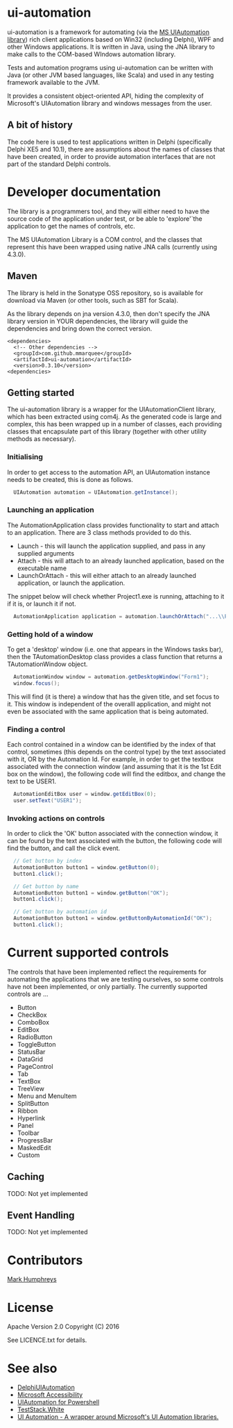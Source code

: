 # ui-automation

ui-automation is a framework for automating (via the [MS UIAutomation library](https://msdn.microsoft.com/en-us/library/vstudio/ms753388(v=vs.100).aspx)) rich client applications based on Win32 (including Delphi), WPF and other Windows applications. It is written in Java, using the JNA library to make calls to the COM-based WIndows automation library. 

Tests and automation programs using ui-automation can be written with Java (or other JVM based languages, like Scala) and used in any testing framework available to the JVM.

It provides a consistent object-oriented API, hiding the complexity of Microsoft's UIAutomation library and windows messages from the user.

## A bit of history
The code here is used to test applications written in Delphi (specifically Delphi XE5 and 10.1), there are assumptions about the names of classes that have been created, in order to provide automation interfaces that are not part of the standard Delphi controls.

# Developer documentation
The library is a programmers tool, and they will either need to have the source code of the application under test, or be able to 'explore'`the application to get the names of controls, etc.
 
The MS UIAutomation Library is a COM control, and the classes that represent this have been wrapped using native JNA calls (currently using 4.3.0).

## Maven
<!--
The library is held in the Sonatype OSS repository, so is available for download via Maven (or other tools, such as SBT for Scala). As the library depends on the 4.3.0-SNAPSHOT, then don't specify the JNA library version in YOUR dependencies, the library will guide the dependencies and bring down the correct version. You will also need to allow the download of snapshots in Maven, so look ([read the this Stack Overflow question and answer to find out how to do this ](http://stackoverflow.com/questions/7715321/how-to-download-snapshot-version-from-maven-snapshot-repository)). 
-->
The library is held in the Sonatype OSS repository, so is 
available for download via Maven (or other tools, 
such as SBT for Scala). 

As the library depends on jna version 4.3.0, then don't specify the JNA library version in YOUR dependencies, the library will guide the dependencies and bring down the correct version. 

```
<dependencies>
  <!-- Other dependencies -->
  <groupId>com.github.mmarquee</groupId>
  <artifactId>ui-automation</artifactId>
  <version>0.3.10</version>
<dependencies>  
```

## Getting started

The ui-automation library is a wrapper for the UIAutomationClient library, which has been extracted using com4j. As the generated code is large and complex, this has been wrapped up in a number of classes, each providing classes that encapsulate part of this library (together with other utility methods as necessary).

### Initialising

In order to get access to the automation API, an UIAutomation instance needs to be created, this is done as follows.

```java
  UIAutomation automation = UIAutomation.getInstance();
```

### Launching an application

The AutomationApplication class provides functionality to start and attach to an application. There are 3 class methods provided to do this.

* Launch - this will launch the application supplied, and pass in any supplied arguments
* Attach - this will attach to an already launched application, based on the executable name
* LaunchOrAttach - this will either attach to an already launched application, or launch the application.

The snippet below will check whether Project1.exe is running, attaching to it if it is, or launch it if not.

```java
  AutomationApplication application = automation.launchOrAttach("...\\Project1.exe");
```

### Getting hold of a window

To get a 'desktop' window (i.e. one that appears in the Windows tasks bar), then the TAutomationDesktop class provides a class function that returns a TAutomationWindow object.

```java
  AutomationWindow window = automation.getDesktopWindow("Form1");
  window.focus();
```

This will find (it is there) a window that has the given title, and set focus to it. This window is independent of the overalll application, and might not even be associated with the same application that is being automated.

### Finding a control

Each control contained in a window can be identified by the index of that control, sometimes (this depends on the control type) by the text associated with it, OR by the Automation Id. For example, in order to get the textbox associated with the connection window (and assuming that it is the 1st Edit box on the window), the following code will find the editbox, and change the text to be USER1.

```java
  AutomationEditBox user = window.getEditBox(0);
  user.setText("USER1");
```

### Invoking actions on controls

In order to click the 'OK' button associated with the connection window, it can be found by the text associated with the button, the following code will find the button, and call the click event.

```java
  // Get button by index
  AutomationButton button1 = window.getButton(0);
  button1.click();
```

```java
  // Get button by name
  AutomationButton button1 = window.getButton("OK");
  button1.click();
```

```java
  // Get button by automation id
  AutomationButton button1 = window.getButtonByAutomationId("OK");
  button1.click();
```

# Current supported controls

The controls that have been implemented reflect the requirements for automating the applications that we are testing ourselves, so some controls have not been implemented, or only partially. The currently supported controls are ...

* Button
* CheckBox
* ComboBox
* EditBox
* RadioButton
* ToggleButton
* StatusBar
* DataGrid
* PageControl
* Tab
* TextBox
* TreeView 
* Menu and MenuItem
* SplitButton
* Ribbon
* Hyperlink
* Panel
* Toolbar 
* ProgressBar
* MaskedEdit 
* Custom

## Caching

TODO: Not yet implemented

## Event Handling
TODO: Not yet implemented

# Contributors
[Mark Humphreys](https://github.com/mmarquee)

# License
Apache Version 2.0 Copyright (C) 2016

See LICENCE.txt for details.
  
# See also
* [DelphiUIAutomation](https://github.com/markhumphreysjhc/DelphiUIAutomation)
* [Microsoft Accessibility](https://msdn.microsoft.com/en-us/library/vstudio/ms753388(v=vs.100).aspx)
* [UIAutomation for Powershell](http://uiautomation.codeplex.com/documentation)
* [TestStack.White](https://github.com/TestStack/White)
* [UI Automation - A wrapper around Microsoft's UI Automation libraries.](https://github.com/vijayakumarsuraj/UIAutomation)

